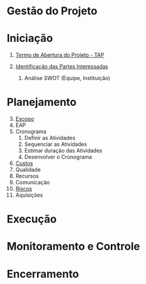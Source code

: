 # Gestão do Projeto 

# Iniciação

1. [Termo de Abertura do Projeto - TAP](./01_Termo_Abertura_Projeto.md)    


2. [Identificação das Partes Interessadas](./02_Identificação_Partes_Interessada.md)   
   1. Análise SWOT (Equipe, Instituição)

# Planejamento

3. [Escopo](./03_Escopo.md)
4. EAP
5. Cronograma
   1. Definir as Atividades
   2. Sequenciar as Atividades
   3. Estimar duração das Atividades
   4. Desenvolver o Cronograma
6. [Custos](./04_Custos.md)
7. Qualidade
8. Recursos
9. Comunicação
10. [Riscos](./08_Riscos.md)
11. Aquisições

# Execução

# Monitoramento e Controle

# Encerramento